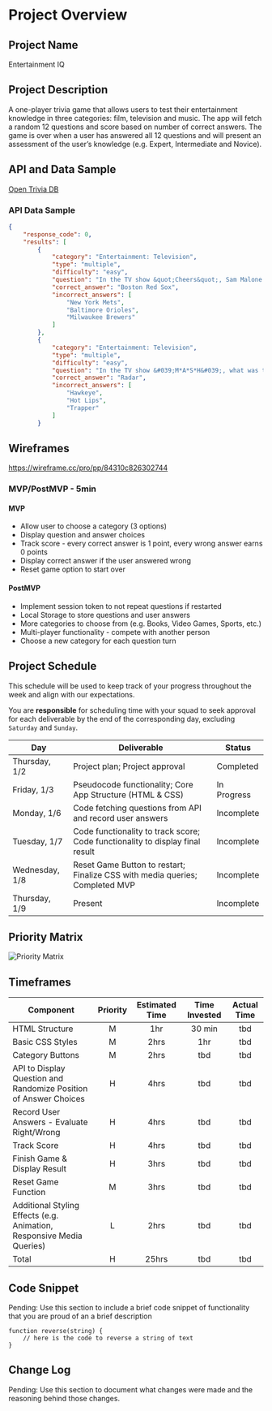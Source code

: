 # Project Overview

## Project Name

Entertainment IQ

## Project Description

A one-player trivia game that allows users to test their entertainment knowledge in three categories: film, television and music. The app will fetch a random 12 questions and score based on number of correct answers. The game is over when a user has answered all 12 questions and will present an assessment of the user’s knowledge (e.g. Expert, Intermediate and Novice). 

## API and Data Sample

[Open Trivia DB](https://opentdb.com/api_config.php)

### API Data Sample

```JSON
{
    "response_code": 0,
    "results": [
        {
            "category": "Entertainment: Television",
            "type": "multiple",
            "difficulty": "easy",
            "question": "In the TV show &quot;Cheers&quot;, Sam Malone was a former relief pitcher for which baseball team?",
            "correct_answer": "Boston Red Sox",
            "incorrect_answers": [
                "New York Mets",
                "Baltimore Orioles",
                "Milwaukee Brewers"
            ]
        },
        {
            "category": "Entertainment: Television",
            "type": "multiple",
            "difficulty": "easy",
            "question": "In the TV show &#039;M*A*S*H&#039;, what was the nickname of Corporal Walter O&#039;Reilly?",
            "correct_answer": "Radar",
            "incorrect_answers": [
                "Hawkeye",
                "Hot Lips",
                "Trapper"
            ]
        }

```

## Wireframes

https://wireframe.cc/pro/pp/84310c826302744 

### MVP/PostMVP - 5min 

#### MVP 

- Allow user to choose a category (3 options)
- Display question and answer choices
- Track score - every correct answer is 1 point, every wrong answer earns 0 points
- Display correct answer if the user answered wrong
- Reset game option to start over


#### PostMVP 

- Implement session token to not repeat questions if restarted
- Local Storage to store questions and user answers
- More categories to choose from (e.g. Books, Video Games, Sports, etc.)
- Multi-player functionality - compete with another person
- Choose a new category for each question turn 


## Project Schedule

This schedule will be used to keep track of your progress throughout the week and align with our expectations.  

You are **responsible** for scheduling time with your squad to seek approval for each deliverable by the end of the corresponding day, excluding `Saturday` and `Sunday`.

|  Day | Deliverable | Status
|---|---| ---|
|Thursday, 1/2| Project plan; Project approval | Completed
|Friday, 1/3| Pseudocode functionality; Core App Structure (HTML & CSS) | In Progress
|Monday, 1/6| Code fetching questions from API and record user answers | Incomplete
|Tuesday, 1/7| Code functionality to track score; Code functionality to display final result | Incomplete
|Wednesday, 1/8| Reset Game Button to restart; Finalize CSS with media queries; Completed MVP  | Incomplete
|Thursday, 1/9| Present | Incomplete


## Priority Matrix

![Priority Matrix](https://res.cloudinary.com/db0kbxvhr/image/upload/c_scale,w_500/v1577996310/Priority-Matrix_q44ll0.jpg)

## Timeframes

| Component | Priority | Estimated Time | Time Invested | Actual Time |
| --- | :---: |  :---: | :---: | :---: |
| HTML Structure | M | 1hr| 30 min | tbd |
| Basic CSS Styles | M | 2hrs| 1hr | tbd |
| Category Buttons | M | 2hrs | tbd | tbd |
| API to Display Question and Randomize Position of Answer Choices | H | 4hrs | tbd | tbd |
| Record User Answers - Evaluate Right/Wrong | H | 4hrs | tbd | tbd |
| Track Score | H | 4hrs | tbd | tbd |
| Finish Game & Display Result | H | 3hrs | tbd | tbd |
| Reset Game Function | M | 3hrs | tbd | tbd |
| Additional Styling Effects (e.g. Animation, Responsive Media Queries) | L | 2hrs | tbd | tbd |
| Total | H | 25hrs| tbd | tbd |


## Code Snippet

Pending:
Use this section to include a brief code snippet of functionality that you are proud of an a brief description  

```
function reverse(string) {
	// here is the code to reverse a string of text
}
```

## Change Log
 Pending:
 Use this section to document what changes were made and the reasoning behind those changes.  
